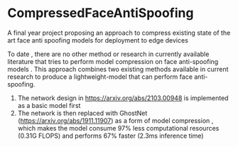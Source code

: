 # CompressedFaceAntiSpoofing
A final year project proposing an approach to compress existing state of the art face anti spoofing models for deployment to edge devices

To date , there are no other method or research in currently available literature that tries to perform model compression on face anti-spoofing models . This approach combines two existing methods available in current research to produce a lightweight-model that can perform face anti-spoofing.

1. The network design in https://arxiv.org/abs/2103.00948 is implemented as a basic model first
2. The network is then replaced with GhostNet (https://arxiv.org/abs/1911.11907) as a form of model compression , which makes the model consume 97% less computational resources (0.31G FLOPS) and performs 67% faster (2.3ms inference time)
